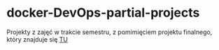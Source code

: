 # docker-DevOps-partial-projects

Projekty z zajęć w trakcie semestru, z pomimięciem projektu finalnego, który znajduje się [TU](https://github.com/gnapiorkowski/docker-DevOps)
